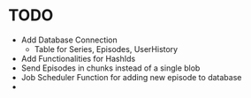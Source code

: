 # TODO
- Add Database Connection
  - Table for Series, Episodes, UserHistory
- Add Functionalities for HashIds
- Send Episodes in chunks instead of a single blob
- Job Scheduler Function for adding new episode to database
- 